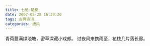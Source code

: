 ```yaml
---
title: 七绝·酷夏
date: 2007-08-28 16:20:20
tags: 古典诗词
categories: 唐风
---
```

青荷蔓满绿池塘，密草深藏小戏郎。
过夜风来携雨至，花枝几片落长廊。